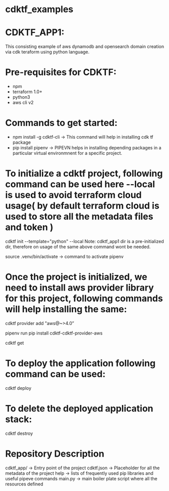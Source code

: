 # cdktf_examples


# CDKTF_APP1:
This consisting example of aws dynamodb and opensearch domain creation via cdk teraform using python language.

# Pre-requisites for CDKTF:
- npm
- terraform 1.0+
- python3
- aws cli v2

# Commands to get started:
- npm install -g cdktf-cli -> This command will help in installing cdk tf package
- pip install pipenv -> PIPEVN helps in installing depending packages in a particular virtual environmnent for a specific project.

# To initialize a cdktf project, following command can be used here --local is used to avoid terraform cloud usage( by default terraform cloud is used to store all the metadata files and token )

cdktf init --template="python" --local
Note: cdktf_app1 dir is a pre-initialized dir, therefore on usage of the same above command wont be needed.

source .venv/bin/activate -> command to activate pipenv

# Once the project is initialized, we need to install aws provider library for this project, following commands will help installing the same:

cdktf provider add "aws@~>4.0”

pipenv run pip install cdktf-cdktf-provider-aws

cdktf get

# To deploy the application following command can be used:

cdktf deploy

# To delete the deployed application stack:

cdktf destroy




# Repository Description
cdktf_app/ -> Entry point of the project
cdktf.json -> Placeholder for all the metadata of the project
help -> lists of frequently used pip libraries and useful pipeve commands
main.py -> main boiler plate script where all the resources defined

